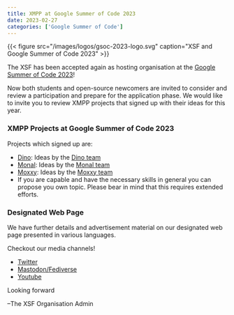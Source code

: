 ```yaml
---
title: XMPP at Google Summer of Code 2023
date: 2023-02-27
categories: ['Google Summer of Code']
---
```


{{< figure src="/images/logos/gsoc-2023-logo.svg" caption="XSF and Google Summer of Code 2023" >}}

The XSF has been accepted again as hosting organisation at the [Google Summer of Code 2023](https://summerofcode.withgoogle.com/programs/2023)!

Now both students and open-source newcomers are invited to consider and review a participation and
prepare for the application phase. We would like to invite you to review XMPP projects that signed up with their ideas for this year.

### XMPP Projects at Google Summer of Code 2023

Projects which signed up are:
- [Dino](https://dino.im/): Ideas by the [Dino team](https://wiki.xmpp.org/web/Google_Summer_of_Code_2023#Dino)
- [Monal](https://monal-im.org/): Ideas by the [Monal team](https://wiki.xmpp.org/web/Google_Summer_of_Code_2023#Monal)
- [Moxxy](https://codeberg.org/moxxy/moxxy): Ideas by the [Moxxy team](https://wiki.xmpp.org/web/Google_Summer_of_Code_2023#Moxxy)
- If you are capable and have the necessary skills in general you can propose you own topic. Please bear in mind that this requires extended efforts.

### Designated Web Page

We have further details and advertisement material on our designated web page presented in various languages.

Checkout our media channels!

- [Twitter](https://twitter.com/xmpp)
- [Mastodon/Fediverse](https://fosstodon.org/@xmpp/)
- [Youtube](https://www.youtube.com/c/XMPPStandardsFoundation)

Looking forward

–The XSF Organisation Admin
